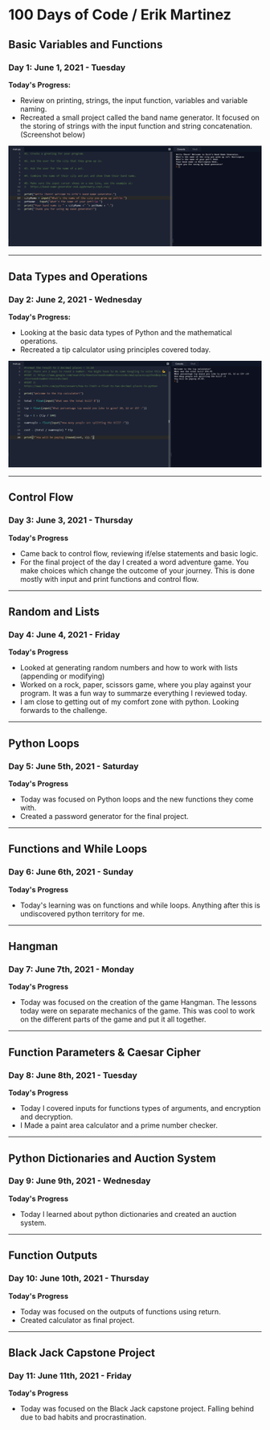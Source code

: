 # 100 Days of Code / Erik Martinez
## Basic Variables and Functions
### Day 1: June 1, 2021 - Tuesday

**Today's Progress:**

- Review on printing, strings, the input function, variables and variable naming.
- Recreated a small project called the band name generator. It focused on the storing of strings with the input 
  function and string concatenation.(Screenshot below)

[![screenshot 2](assets/images/eriksIMG/day1ofHundo.png)](assets/images/full-size/codepen-css-grid3.png)

---

## Data Types and Operations
### Day 2: June 2, 2021 - Wednesday

**Today's Progress:**
- Looking at the basic data types of Python and the mathematical operations.
- Recreated a tip calculator using principles covered today.

[![screenshot 2](assets/images/eriksIMG/day2ofHundo.png)](assets/images/full-size/codepen-css-grid3.png)

---


## Control Flow
### Day 3: June 3, 2021 - Thursday

**Today's Progress**
- Came back to control flow, reviewing if/else statements and basic logic.
- For the final project of the day I created a word adventure game. You make choices which change the outcome of 
  your journey. This is done mostly with input and print functions and control flow.
  
---


## Random and Lists
### Day 4: June 4, 2021 - Friday

**Today's Progress**
- Looked at generating random numbers and how to work with lists (appending or modifying)
- Worked on a rock, paper, scissors game, where you play against your program. It was a fun way to summarze 
  everything I reviewed today.
- I am close to getting out of my comfort zone with python. Looking forwards to the challenge.  


---

## Python Loops
### Day 5: June 5th, 2021 - Saturday

**Today's Progress**
- Today was focused on Python loops and the new functions they come with.
- Created a password generator for the final project.

---

## Functions and While Loops
### Day 6: June 6th, 2021 - Sunday

**Today's Progress**
- Today's learning was on functions and while loops. Anything after this is undiscovered python territory for me.

---

## Hangman
### Day 7: June 7th, 2021 - Monday

**Today's Progress**

- Today was focused on the creation of the game Hangman. The lessons today were on separate mechanics of the game. 
This was cool to work on the different parts of the game and put it all together.

---

## Function Parameters & Caesar Cipher
### Day 8: June 8th, 2021 - Tuesday

**Today's Progress**
- Today I covered inputs for functions types of arguments, and encryption and decryption.
- I Made a paint area calculator and a prime number checker.

---

## Python Dictionaries and Auction System
### Day 9: June 9th, 2021 - Wednesday

**Today's Progress**
- Today I learned about python dictionaries and created an auction system.

---

## Function Outputs
### Day 10: June 10th, 2021 - Thursday

**Today's Progress**
- Today was focused on the outputs of functions using return.
- Created calculator as final project.

---

## Black Jack Capstone Project
### Day 11: June 11th, 2021 - Friday

**Today's Progress**
- Today was focused on the Black Jack capstone project. Falling behind due to bad habits and procrastination.